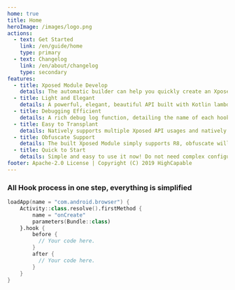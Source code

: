 ```yaml
---
home: true
title: Home
heroImage: /images/logo.png
actions:
  - text: Get Started
    link: /en/guide/home
    type: primary
  - text: Changelog
    link: /en/about/changelog
    type: secondary
features:
  - title: Xposed Module Develop
    details: The automatic builder can help you quickly create an Xposed Module, automatic configure the entry class and xposed_init files.
  - title: Light and Elegant
    details: A powerful, elegant, beautiful API built with Kotlin lambda can help you quickly implement method Hook and more convenient functions.
  - title: Debugging Efficient
    details: A rich debug log function, detailing the name of each hooked method, time-consuming to find the class can quickly debug and find errors.
  - title: Easy to Transplant
    details: Natively supports multiple Xposed API usages and natively connects to multiple Xposed APIs, Hook Frameworks within the supported range can be quickly integrated.
  - title: Obfuscate Support
    details: The built Xposed Module simply supports R8, obfuscate will not destroy the hook entry point, and no other configuration is required under R8.
  - title: Quick to Start
    details: Simple and easy to use it now! Do not need complex configuration and full development experience, Integrate dependencies and enjoy yourself.
footer: Apache-2.0 License | Copyright (C) 2019 HighCapable
---
```


### All Hook process in one step, everything is simplified

```kotlin
loadApp(name = "com.android.browser") {
    Activity::class.resolve().firstMethod {
        name = "onCreate"
        parameters(Bundle::class)
    }.hook {
        before {
          // Your code here.
        }
        after {
          // Your code here.
        }
    }
}
```